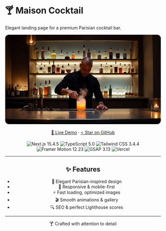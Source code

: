 # 🍸 Maison Cocktail

Elegant landing page for a premium Parisian cocktail bar.  

<div align="center">
  <img src="public/images/optimized/hero.webp" alt="Maison Cocktail Preview" width="800" style="border-radius: 12px;" />
  
  [🚀 Live Demo](https://maisoncocktail.vercel.app) · [⭐ Star on GitHub](https://github.com/DaniilK19/cocktails_bar)

<div align="center">
    <img src="https://img.shields.io/badge/Next.js-15.4.5-000000?style=for-the-badge&logo=next.js&logoColor=white" alt="Next.js 15.4.5" />
    <img src="https://img.shields.io/badge/TypeScript-5.0-3178C6?style=for-the-badge&logo=typescript&logoColor=white" alt="TypeScript 5.0" />
    <img src="https://img.shields.io/badge/Tailwind_CSS-3.4.4-38B2AC?style=for-the-badge&logo=tailwind-css&logoColor=white" alt="Tailwind CSS 3.4.4" />
    <img src="https://img.shields.io/badge/Framer_Motion-12.23-0055FF?style=for-the-badge&logo=framer&logoColor=white" alt="Framer Motion 12.23" />
    <img src="https://img.shields.io/badge/GSAP-3.13-88CE02?style=for-the-badge&logo=greensock&logoColor=white" alt="GSAP 3.13" />
    <img src="https://img.shields.io/badge/Vercel-Latest-000000?style=for-the-badge&logo=vercel&logoColor=white" alt="Vercel" />
  </div>

---

## ✨ Features
- 🎨 Elegant Parisian-inspired design  
- 📱 Responsive & mobile-first  
- ⚡ Fast loading, optimized images  
- 🎬 Smooth animations & gallery  
- 🔍 SEO & perfect Lighthouse scores  

---

<div align="center">
  🍸 Crafted with attention to detail  
</div>
